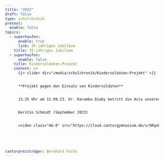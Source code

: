 ```yaml
---
title: "2023"
draft: false
type: schulchronik
pretext:
  enable: false
topics:
  - superhaufen:
      enable: true
      link: 35-jähriges Jubiläum
    title: 35-jähriges Jubiläum
  - superhaufen:
      enable: false
    title: Kindersoldaten-Projekt
    content: >+
      {{< slider dir="/media/schulchronik/Kindersoldaten-Projekt" >}}


      **Projekt gegen den Einsatz von Kindersoldaten**


      13.25 Uhr am 12.09.23. Dr. Karamba Diaby betritt die Aula unseres Gymnasiums. Was macht ein Bundestagsabgeordneter, ein Politiker am GCG? Er erhält von uns einen Auftrag, er nimmt ihn gern an und er redet mit uns. Doch worüber? Ein Thema ist der Kampf gegen den Einsatz von Kindersoldaten, denn diese Problematik hat die Projektgruppe von Alex, Chiamaka, Emilia, Simon und Timm sehr bewegt. Weltweit kämpfen tausende Kinder in Kriegen. Gegen dieses Leid wollten wir etwas unternehmen. Doch was tun? Im Rahmen des „Tages der Kulturen“ erarbeiteten wir Workshops, hielten Vorträge zu diesem Thema und sammelten „Red Hand Abdrücke“. Wir wollen aufmerksam machen und Zeichen setzen. Viele Schülerinnen und Schüler nahmen an den Workshops teil, wir diskutierten, suchten nach Zusammenhängen und Antworten. Noch mehr Cantorianerinnen und Cantorianer sagten mit ihren Handabdrücken Nein zum Einsatz von Kindersoldaten. Diese Handabdrücke füllen eine dicke Mappe, die einem hochrangigen Politiker übergeben werden sollte. Wir konnten den Bundestagsabgeordneten Dr. Karamba Diaby dafür gewinnen. Er nahm die Mappe mit dem Versprechen an, sich weiter im politischen und wirtschaftlichen Rahmen gegen den Einsatz von Kindersoldaten zu engagieren. Doch wenn ein hochrangiger Politiker den Weg zu uns findet, dann wollten wir noch viel mehr wissen und diskutieren. Das Moderatorenduo um Chiamaka und Timm sowie das Publikum stellten reichlich persönliche und politische Fragen an unseren Ehrengast. Und Karamba Diaby gab interessante, neue und aufschlussreiche Einblicke in das Leben eines Politikers. Unser Projekt fand im Rahmen unserer Festveranstaltung zum 35 - jährigen Schuljubiläum mit der Übergabe eines Spendenschecks in Höhe von 500 € an den Koordinator für politische Arbeit der Kindernothilfe Deutschlands und Sprecher des Bündnisses Kindersoldaten Herrn Frank Mischo und die Vorsitzende des Arbeitskreises Halle der Kindernothilfe Frau Dr. Christine Schaper sein vorläufiges Ende. Unsere Spende unterstützt ein Projekt der Kindernothilfe zur Ernährungssicherung in Burundi.


      Kerstin Schmidt (September 2023)


      <video class="mb-0" src="https://cloud.cantorgymnasium.de/s/9RqxDLfppQt5YBL/download/RedHandErweitert_Final.mp4" controls width="100%"></video>





cantorpreisträger: Bernhard Fuchs
---
```

